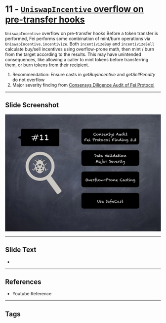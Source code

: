 
# 11 - [`UniswapIncentive` overflow on pre-transfer hooks](./`UniswapIncentive`%20overflow%20on%20pre-transfer%20hooks.md)

`UniswapIncentive` overflow on pre-transfer hooks Before a token transfer is performed, Fei performs some combination of mint/burn operations via `UniswapIncentive.incentivize`. Both `incentivizeBuy` and `incentivizeSell` calculate buy/sell incentives using overflow-prone math, then mint / burn from the target according to the results. This may have unintended consequences, like allowing a caller to mint tokens before transferring them, or burn tokens from their recipient.


1. Recommendation: Ensure casts in _getBuyIncentive_ and _getSellPenalty_ do not overflow
2. Major severity finding from [Consensys Diligence Audit of Fei Protocol](https://consensys.net/diligence/audits/2021/01/fei-protocol/#uniswapincentive-overflow-on-pre-transfer-hooks)


___
## Slide Screenshot
![011.png](../../images/7.%20Audit%20Findings%20101/011.png)
___
## Slide Text
- 
___
## References
- Youtube Reference
___
## Tags
